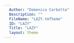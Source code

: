 ```yaml
---
  Author: "Domenico Carbotta"
  Description: ""
  FileName: "LAZY.tmTheme"
  ID: "LAZY"
  Title: "LAZY"
  layout: theme
---
```

  